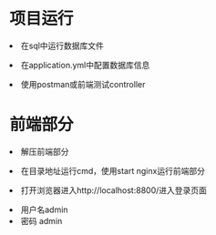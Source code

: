 # 项目运行

<li>在sql中运行数据库文件</li>
<p></p>
<li>在application.yml中配置数据库信息</li>
<P></P>
<li>使用postman或前端测试controller</li>

# 前端部分

<li>解压前端部分</li>
<p></p>
<li>在目录地址运行cmd，使用start nginx运行前端部分</li>
<P></P>
<li>打开浏览器进入http://localhost:8800/进入登录页面</li>
<p></p>
<li>用户名admin</li>
<li>密码  admin</li>